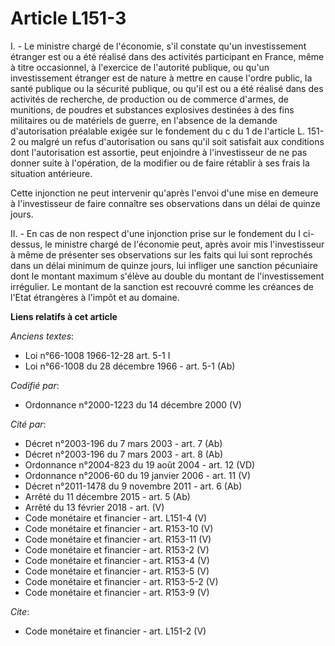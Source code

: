 # Article L151-3

I. - Le ministre chargé de l'économie, s'il constate qu'un investissement étranger est ou a été réalisé dans des activités
participant en France, même à titre occasionnel, à l'exercice de l'autorité publique, ou qu'un investissement étranger est de
nature à mettre en cause l'ordre public, la santé publique ou la sécurité publique, ou qu'il est ou a été réalisé dans des
activités de recherche, de production ou de commerce d'armes, de munitions, de poudres et substances explosives destinées à
des fins militaires ou de matériels de guerre, en l'absence de la demande d'autorisation préalable exigée sur le fondement du
c du 1 de l'article L. 151-2 ou malgré un refus d'autorisation ou sans qu'il soit satisfait aux conditions dont
l'autorisation est assortie, peut enjoindre à l'investisseur de ne pas donner suite à l'opération, de la modifier ou de faire
rétablir à ses frais la situation antérieure.

Cette injonction ne peut intervenir qu'après l'envoi d'une mise en demeure à l'investisseur de faire connaître ses
observations dans un délai de quinze jours.

II. - En cas de non respect d'une injonction prise sur le fondement du I ci-dessus, le ministre chargé de l'économie peut,
après avoir mis l'investisseur à même de présenter ses observations sur les faits qui lui sont reprochés dans un délai
minimum de quinze jours, lui infliger une sanction pécuniaire dont le montant maximum s'élève au double du montant de
l'investissement irrégulier. Le montant de la sanction est recouvré comme les créances de l'Etat étrangères à l'impôt et au
domaine.

**Liens relatifs à cet article**

_Anciens textes_:

  - Loi n°66-1008 1966-12-28 art. 5-1 I
  - Loi n°66-1008 du 28 décembre 1966 - art. 5-1 (Ab)

_Codifié par_:

  - Ordonnance n°2000-1223 du 14 décembre 2000 (V)

_Cité par_:

  - Décret n°2003-196 du 7 mars 2003 - art. 7 (Ab)
  - Décret n°2003-196 du 7 mars 2003 - art. 8 (Ab)
  - Ordonnance n°2004-823 du 19 août 2004 - art. 12 (VD)
  - Ordonnance n°2006-60 du 19 janvier 2006 - art. 11 (V)
  - Décret n°2011-1478 du 9 novembre 2011 - art. 6 (Ab)
  - Arrêté du 11 décembre 2015 - art. 5 (Ab)
  - Arrêté du 13 février 2018 - art. (V)
  - Code monétaire et financier - art. L151-4 (V)
  - Code monétaire et financier - art. R153-10 (V)
  - Code monétaire et financier - art. R153-11 (V)
  - Code monétaire et financier - art. R153-2 (V)
  - Code monétaire et financier - art. R153-4 (V)
  - Code monétaire et financier - art. R153-5 (V)
  - Code monétaire et financier - art. R153-5-2 (V)
  - Code monétaire et financier - art. R153-9 (V)

_Cite_:

  - Code monétaire et financier - art. L151-2 (V)
